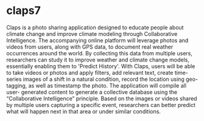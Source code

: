 claps7
======

Claps is a photo sharing application designed to educate people about climate change and improve climate modeling through Collaborative Intelligence. The accompanying online platform will leverage photos and videos from users, along with GPS data, to document real weather occurrences around the world. By collecting this data from multiple users, researchers can study it to improve weather and climate change models, essentially enabling them to 'Predict History'.  With Claps, users will be able to take videos or photos and apply filters, add relevant text, create time-series images of a shift in a natural condition, record the location using geo-tagging, as well as timestamp the photo. The application will compile all user- generated content to generate a collective database using the “Collaborative Intelligence” principle. Based on the images or videos shared by multiple users capturing a specific event, researchers can better predict what will happen next in that area or under similar conditions.

